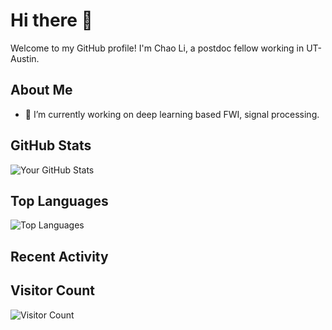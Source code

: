 # Hi there 👋

Welcome to my GitHub profile! I'm Chao Li, a postdoc fellow working in UT-Austin.

## About Me

- 🔭 I’m currently working on deep learning based FWI, signal processing.


## GitHub Stats

![Your GitHub Stats](https://github-readme-stats.vercel.app/api?username=yourusername&show_icons=true&theme=radical)

## Top Languages

![Top Languages](https://github-readme-stats.vercel.app/api/top-langs/?username=yourusername&layout=compact&theme=radical)

## Recent Activity

<!--START_SECTION:activity-->
<!--END_SECTION:activity-->



## Visitor Count

![Visitor Count](https://profile-counter.glitch.me/yourusername/count.svg)
